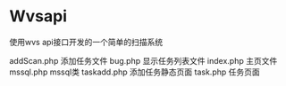 # Wvsapi
使用wvs api接口开发的一个简单的扫描系统


addScan.php 添加任务文件
bug.php 显示任务列表文件
index.php 主页文件
mssql.php mssql类
taskadd.php 添加任务静态页面
task.php 任务页面
